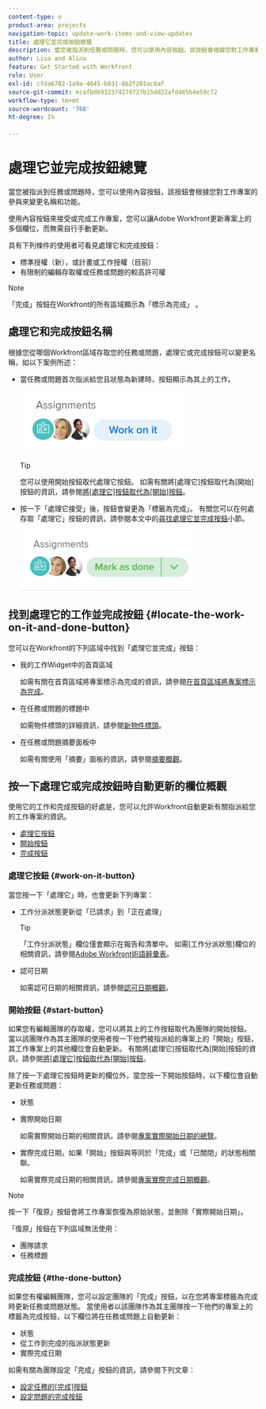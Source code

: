```yaml
---
content-type: o
product-area: projects
navigation-topic: update-work-items-and-view-updates
title: 處理它並完成按鈕總覽
description: 當您被指派到任務或問題時，您可以使用內容按鈕，該按鈕會根據您對工作專案的參與來變更名稱和功能。
author: Lisa and Alina
feature: Get Started with Workfront
role: User
exl-id: cfda6702-1a9a-4645-b031-8b2f201ac0af
source-git-commit: ecafbd693237427d727b15dd22afd485b4e59c72
workflow-type: tm+mt
source-wordcount: '768'
ht-degree: 1%

---
```


# 處理它並完成按鈕總覽

當您被指派到任務或問題時，您可以使用內容按鈕，該按鈕會根據您對工作專案的參與來變更名稱和功能。

使用內容按鈕來接受或完成工作專案，您可以讓Adobe Workfront更新專案上的多個欄位，而無需自行手動更新。

具有下列條件的使用者可看見處理它和完成按鈕：

* 標準授權（新），或計畫或工作授權（目前）
* 有限制的編輯存取權或任務或問題的較高許可權

>[!NOTE]
>
>「完成」按鈕在Workfront的所有區域顯示為「標示為完成」 。

## 處理它和完成按鈕名稱

根據您從哪個Workfront區域存取您的任務或問題，處理它或完成按鈕可以變更名稱，如以下案例所述：

* 當任務或問題首次指派給您且狀態為新建時，按鈕顯示為其上的工作。

  ![](assets/nwe-work-on-it-button.png)

  >[!TIP]
  >
  >您可以使用開始按鈕取代處理它按鈕。 如需有關將[處理它]按鈕取代為[開始]按鈕的資訊，請參閱[將[處理它]按鈕取代為[開始]按鈕](../../people-teams-and-groups/create-and-manage-teams/work-on-it-button-to-start-button.md)。

* 按一下「處理它接受」後，按鈕會變更為「標籤為完成」。 有關您可以在何處存取「處理它」按鈕的資訊，請參閱本文中的[尋找處理它並完成按鈕](#locate-the-work-on-it-and-done-button)小節。

  ![](assets/nwe-mark-as-done-button-350x122.png)


<!--If you are not the only one assigned to the task or issue and you are accessing your work item from the My Work widget in the Home area, the button changes to Done with my part.

  ![](assets/home-left-done-with-my-part-button-350x184.png)-->

## 找到處理它的工作並完成按鈕 {#locate-the-work-on-it-and-done-button}

您可以在Workfront的下列區域中找到「處理它並完成」按鈕：

* 我的工作Widget中的首頁區域

  如需有關在首頁區域將專案標示為完成的資訊，請參閱[在首頁區域將專案標示為完成](../../workfront-basics/using-home/using-the-home-area/mark-item-done-in-home.md)。

* 在任務或問題的標題中

  如需物件標頭的詳細資訊，請參閱[新物件標頭](../../workfront-basics/the-new-workfront-experience/new-object-headers.md)。

* 在任務或問題摘要面板中

  如需有關使用「摘要」面板的資訊，請參閱[摘要概觀](../../workfront-basics/the-new-workfront-experience/summary-overview.md)。

## 按一下處理它或完成按鈕時自動更新的欄位概觀

使用它的工作和完成按鈕的好處是，您可以允許Workfront自動更新有關指派給您的工作專案的資訊。

* [處理它按鈕](#work-on-it-button)
* [開始按鈕](#start-button)
* [完成按鈕](#the-done-button)

### 處理它按鈕 {#work-on-it-button}

當您按一下「處理它」時，也會更新下列專案：

* 工作分派狀態更新從「已請求」到「正在處理」

  >[!TIP]
  >
  >「工作分派狀態」欄位僅會顯示在報告和清單中。 如需[工作分派狀態]欄位的相關資訊，請參閱[Adobe Workfront術語辭彙表](../../workfront-basics/navigate-workfront/workfront-navigation/workfront-terminology-glossary.md)。

* 認可日期

  如需認可日期的相關資訊，請參閱[認可日期概觀](../../manage-work/projects/updating-work-in-a-project/overview-of-commit-dates.md)。

### 開始按鈕 {#start-button}

如果您有編輯團隊的存取權，您可以將其上的工作按鈕取代為團隊的開始按鈕。 當以該團隊作為其主團隊的使用者按一下他們被指派給的專案上的「開始」按鈕，其工作專案上的其他欄位會自動更新。 有關將[處理它]按鈕取代為[開始]按鈕的資訊，請參閱[將[處理它]按鈕取代為[開始]按鈕](../../people-teams-and-groups/create-and-manage-teams/work-on-it-button-to-start-button.md)。

除了按一下處理它按鈕時更新的欄位外，當您按一下開始按鈕時，以下欄位會自動更新任務或問題：

* 狀態
* 實際開始日期

  如需實際開始日期的相關資訊，請參閱[專案實際開始日期的總覽](../../manage-work/projects/planning-a-project/project-actual-start-date.md)。

* 實際完成日期，如果「開始」按鈕與等同於「完成」或「已關閉」的狀態相關聯。

  如需實際完成日期的相關資訊，請參閱[專案實際完成日期概觀](../../manage-work/projects/planning-a-project/project-actual-completion-date.md)。

>[!NOTE]
>
>按一下「復原」按鈕會將工作專案恢復為原始狀態，並刪除「實際開始日期」。
>
>「復原」按鈕在下列區域無法使用：
>
>* 團隊請求
>* 任務標題
>

### 完成按鈕 {#the-done-button}

如果您有權編輯團隊，您可以設定團隊的「完成」按鈕，以在您將專案標籤為完成時更新任務或問題狀態。 當使用者以該團隊作為其主團隊按一下他們的專案上的標籤為完成按鈕，以下欄位將在任務或問題上自動更新：

* 狀態
* 從工作到完成的指派狀態更新
* 實際完成日期

如需有關為團隊設定「完成」按鈕的資訊，請參閱下列文章：

* [設定任務的[完成]按鈕](../../people-teams-and-groups/create-and-manage-teams/configure-the-done-button-for-tasks.md)
* [設定問題的完成按鈕](../../people-teams-and-groups/create-and-manage-teams/configure-the-done-button-for-issues.md)
